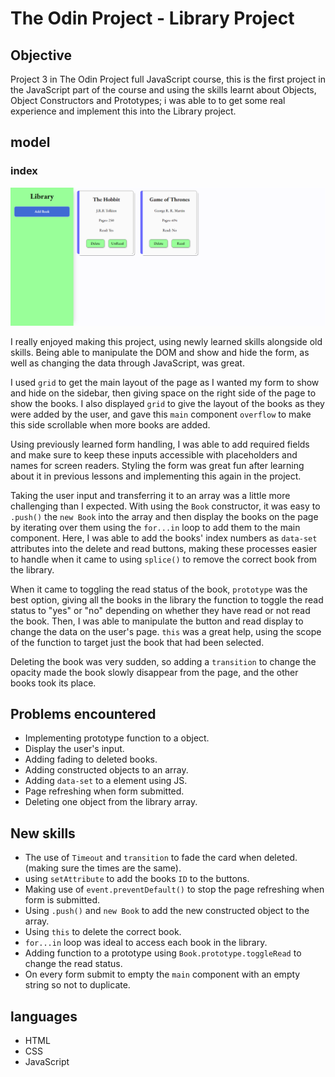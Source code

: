 # The Odin Project - Library Project

## Objective
Project 3 in The Odin Project full JavaScript course, this is the first project in the JavaScript part of the course and  using the skills learnt about Objects, Object Constructors and Prototypes; i was able to to get some real experience and implement this into the Library project.

## model 
### index
![Dashboard screenshot](images/TOP-library.png)

I really enjoyed making this project, using newly learned skills alongside old skills. Being able to manipulate the DOM and show and hide the form, as well as changing the data through JavaScript, was great.

I used `grid` to get the main layout of the page as I wanted my form to show and hide on the sidebar, then giving space on the right side of the page to show the books. I also displayed `grid` to give the layout of the books as they were added by the user, and gave this `main` component `overflow` to make this side scrollable when more books are added.

Using previously learned form handling, I was able to add required fields and make sure to keep these inputs accessible with placeholders and names for screen readers. Styling the form was great fun after learning about it in previous lessons and implementing this again in the project.

Taking the user input and transferring it to an array was a little more challenging than I expected. With using the `Book` constructor, it was easy to `.push()` the `new Book` into the array and then display the books on the page by iterating over them using the `for...in` loop to add them to the main component. Here, I was able to add the books' index numbers as `data-set` attributes into the delete and read buttons, making these processes easier to handle when it came to using `splice()` to remove the correct book from the library.

When it came to toggling the read status of the book, `prototype` was the best option, giving all the books in the library the function to toggle the read status to "yes" or "no" depending on whether they have read or not read the book. Then, I was able to manipulate the button and read display to change the data on the user's page. `this` was a great help, using the scope of the function to target just the book that had been selected.

Deleting the book was very sudden, so adding a `transition` to change the opacity made the book slowly disappear from the page, and the other books took its place.

## Problems encountered
- Implementing prototype function to a object.
- Display the user's input.
- Adding fading to deleted books.
- Adding constructed objects to an array.
- Adding `data-set` to a element using JS.
- Page refreshing when form submitted.
- Deleting one object from the library array.

## New skills
- The use of `Timeout` and `transition` to fade the card when deleted.(making sure the times are the same).
- using `setAttribute` to add the books `ID` to the buttons.
- Making use of `event.preventDefault()` to stop the page refreshing when form is submitted.
- Using `.push()` and `new Book` to add the new constructed object to the array.
- Using `this` to delete the correct book.
- `for...in` loop was ideal to access each book in the library.
- Adding function to a prototype using `Book.prototype.toggleRead` to change the read status.
- On every form submit to empty the `main` component with an empty string so not to duplicate.

## languages
- HTML
- CSS
- JavaScript
